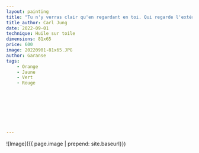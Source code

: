 ```yaml
---
layout: painting
title: "Tu n'y verras clair qu'en regardant en toi. Qui regarde l'extérieur rêve. Qui regarde à l'intérieur s'éveille." 						  						 	 					                                    
title_author: Carl Jung                                              
date: 2022-09-01
technique: Huile sur toile 
dimensions: 81x65
price: 600
image: 20220901-81x65.JPG
author: Garanse
tags:
    - Orange
    - Jaune
    - Vert
    - Rouge
  
  
  
  
  
  
  
  
---
```

![Image]({{ page.image | prepend: site.baseurl}})



